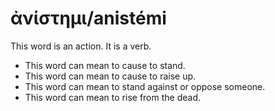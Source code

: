 # ἀνίστημι/anistémi

This word is an action. It is a verb.

* This word can mean to cause to stand.
* This word can mean to cause to raise up.
* This word can mean to stand against or oppose someone. 
* This word can mean to rise from the dead.
